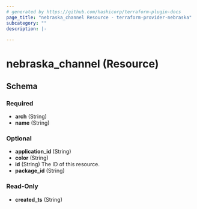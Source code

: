 ```yaml
---
# generated by https://github.com/hashicorp/terraform-plugin-docs
page_title: "nebraska_channel Resource - terraform-provider-nebraska"
subcategory: ""
description: |-
  
---
```


# nebraska_channel (Resource)





<!-- schema generated by tfplugindocs -->
## Schema

### Required

- **arch** (String)
- **name** (String)

### Optional

- **application_id** (String)
- **color** (String)
- **id** (String) The ID of this resource.
- **package_id** (String)

### Read-Only

- **created_ts** (String)


